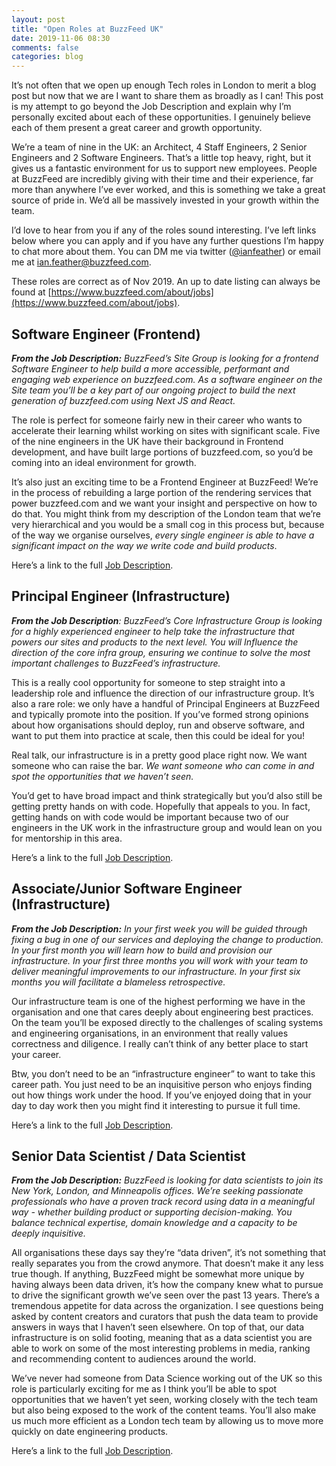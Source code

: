 ```yaml
---
layout: post
title: "Open Roles at BuzzFeed UK"
date: 2019-11-06 08:30
comments: false
categories: blog
---
```


It’s not often that we open up enough Tech roles in London to merit a blog post but now that we are I want to share them as broadly as I can! This post is my attempt to go beyond the Job Description and explain why I’m personally excited about each of these opportunities. I genuinely believe each of them present a great career and growth opportunity.

We’re a team of nine in the UK: an Architect, 4 Staff Engineers, 2 Senior Engineers and 2 Software Engineers. That’s a little top heavy, right, but it gives us a fantastic environment for us to support new employees. People at BuzzFeed are incredibly giving with their time and their experience, far more than anywhere I’ve ever worked, and this is something we take a great source of pride in. We’d all be massively invested in your growth within the team.

I’d love to hear from you if any of the roles sound interesting. I’ve left links below where you can apply and if you have any further questions I’m happy to chat more about them. You can DM me via twitter ([@ianfeather](https://twitter.com/ianfeather)) or email me at ian.feather@buzzfeed.com.

These roles are correct as of Nov 2019. An up to date listing can always be found at [https://www.buzzfeed.com/about/jobs](https://www.buzzfeed.com/about/jobs).

## Software Engineer (Frontend)

_**From the Job Description:** BuzzFeed’s Site Group is looking for a frontend Software Engineer to help build a more accessible, performant and engaging web experience on buzzfeed.com. As a software engineer on the Site team you’ll be a key part of our ongoing project to build the next generation of buzzfeed.com using Next JS and React._

The role is perfect for someone fairly new in their career who wants to accelerate their learning whilst working on sites with significant scale. Five of the nine engineers in the UK have their background in Frontend development, and have built large portions of buzzfeed.com, so you’d be coming into an ideal environment for growth.

It’s also just an exciting time to be a Frontend Engineer at BuzzFeed! We’re in the process of rebuilding a large portion of the rendering services that power buzzfeed.com and we want your insight and perspective on how to do that. You might think from my description of the London team that we’re very hierarchical and you would be a small cog in this process but, because of the way we organise ourselves, *every single engineer is able to have a significant impact on the way we write code and build products*.

Here’s a link to the full [Job Description](https://boards.greenhouse.io/buzzfeed/jobs/1883859?gh_jid=1883859).


## Principal Engineer (Infrastructure)
_**From the Job Description**: BuzzFeed’s Core Infrastructure Group is looking for a highly experienced engineer to help take the infrastructure that powers our sites and products to the next level. You will Influence the direction of the core infra group, ensuring we continue to solve the most important challenges to BuzzFeed’s infrastructure._

This is a really cool opportunity for someone to step straight into a leadership role and influence the direction of our infrastructure group. It’s also a rare role: we only have a handful of Principal Engineers at BuzzFeed and typically promote into the position. If you’ve formed strong opinions about how organisations should deploy, run and observe software, and want to put them into practice at scale, then this could be ideal for you!

Real talk, our infrastructure is in a pretty good place right now. We want someone who can raise the bar. *We want someone who can come in and spot the opportunities that we haven’t seen.*

You’d get to have broad impact and think strategically but you’d also still be getting pretty hands on with code. Hopefully that appeals to you. In fact, getting hands on with code would be important because two of our engineers in the UK work in the infrastructure group and would lean on you for mentorship in this area.

Here’s a link to the full [Job Description](https://boards.greenhouse.io/buzzfeed/jobs/1895087?gh_jid=1895087).

## Associate/Junior Software Engineer (Infrastructure)

_**From the Job Description:** In your first week you will be guided through fixing a bug in one of our services and deploying the change to production. In your first month you will learn how to build and provision our infrastructure. In your first three months you will work with your team to deliver meaningful improvements to our infrastructure. In your first six months you will facilitate a blameless retrospective._

Our infrastructure team is one of the highest performing we have in the organisation and one that cares deeply about engineering best practices. On the team you’ll be exposed directly to the challenges of scaling systems and engineering organisations, in an environment that really values correctness and diligence. I really can’t think of any better place to start your career.

Btw, you don’t need to be an “infrastructure engineer” to want to take this career path. You just need to be an inquisitive person who enjoys finding out how things work under the hood. If you’ve enjoyed doing that in your day to day work then you might find it interesting to pursue it full time.

Here’s a link to the full [Job Description](https://boards.greenhouse.io/buzzfeed/jobs/1901777?gh_jid=1901777).

## Senior Data Scientist / Data Scientist
_**From the Job Description:** BuzzFeed is looking for data scientists to join its New York, London, and Minneapolis offices. We’re seeking passionate professionals who have a proven track record using data in a meaningful way - whether building product or supporting decision-making. You balance technical expertise, domain knowledge and a capacity to be deeply inquisitive._

All organisations these days say they’re “data driven”, it’s not something that really separates you from the crowd anymore. That doesn’t make it any less true though. If anything, BuzzFeed might be somewhat more unique by having always been data driven, it’s how the company knew what to pursue to drive the significant growth we’ve seen over the past 13 years. There’s a tremendous appetite for data across the organization. I see questions being asked by content creators and curators that push the data team to provide answers in ways that I haven’t seen elsewhere. On top of that, our data infrastructure is on solid footing, meaning that as a data scientist you are able to work on some of the most interesting problems in media, ranking and recommending content to audiences around the world.

We’ve never had someone from Data Science working out of the UK so this role is particularly exciting for me as I think you’ll be able to spot opportunities that we haven’t yet seen, working closely with the tech team but also being exposed to the work of the content teams. You’ll also make us much more efficient as a London tech team by allowing us to move more quickly on date engineering products.

Here’s a link to the full [Job Description](https://boards.greenhouse.io/buzzfeed/jobs/1870855?gh_jid=1870855).
